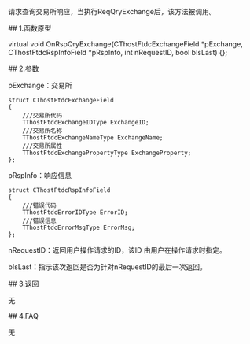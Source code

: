 <p>请求查询交易所响应，当执行ReqQryExchange后，该方法被调用。</p>
<span class="anchor" id="f8eaa8e9-6887-41e3-b67a-07c20dbf3345"></span>
## 1.函数原型
<p>virtual void OnRspQryExchange(CThostFtdcExchangeField *pExchange, CThostFtdcRspInfoField *pRspInfo, int nRequestID, bool bIsLast) {};</p>
<span class="anchor" id="1fb22bd7-78cf-4095-add8-26b3fb557071"></span>
## 2.参数
<p>pExchange：交易所</p>
<pre><code>struct CThostFtdcExchangeField
{
    ///交易所代码
    TThostFtdcExchangeIDType ExchangeID;
    ///交易所名称
    TThostFtdcExchangeNameType ExchangeName;
    ///交易所属性
    TThostFtdcExchangePropertyType ExchangeProperty;
};
</code></pre>
<p>pRspInfo：响应信息</p>
<pre><code>struct CThostFtdcRspInfoField
{
    ///错误代码
    TThostFtdcErrorIDType ErrorID;
    ///错误信息
    TThostFtdcErrorMsgType ErrorMsg;
};
</code></pre>
<p>nRequestID：返回用户操作请求的ID，该ID 由用户在操作请求时指定。</p>
<p>bIsLast：指示该次返回是否为针对nRequestID的最后一次返回。</p>
<span class="anchor" id="d54bdeec-8b83-4f4c-9528-7cdee18587d3"></span>
## 3.返回
<p>无</p>
<span class="anchor" id="fbf2145e-5275-4797-83c3-2128185ba0dd"></span>
## 4.FAQ
<p>无</p>
